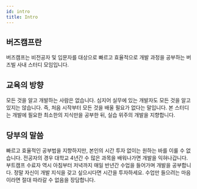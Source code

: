 ```yaml
---
id: intro
title: Intro
---
```


## 버즈캠프란

버즈캠프는 비전공자 및 입문자를 대상으로 빠르고 효율적으로 개발 과정을 공부하는 버즈빌 사내 스터디 모임입니다.

## 교육의 방향

모든 것을 알고 개발하는 사람은 없습니다. 심지어 실무에 있는 개발자도 모든 것을 알고 있지는 않습니다. 즉, 처음 시작부터 모든 것을 배울 필요가 없다는 말입니다. 본 스터디는 개발에 필요한 최소한의 지식만을 공부한 뒤, 실습 위주의 개발을 지향합니다.

## 당부의 말씀

빠르고 효율적인 공부법을 지향하지만, 본인의 시간 투자 없이는 원하는 바를 이룰 수 없습니다. 전공자의 경우 대학교 4년간 수 많은 과목을 배워나가면 개발을 익혀나갑니다. 부트캠프 수료자 역시 아침부터 저녁까지 매일 반년간 수업을 들어가며 개발을 공부합니다. 정말 자신이 개발 지식을 갖고 싶으시다면 시간을 투자하세요. 수업만 들으려는 마음이라면 절대 따라갈 수 없음을 장담합니다.